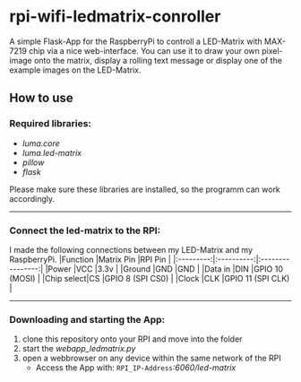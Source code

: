 # rpi-wifi-ledmatrix-conroller
A simple Flask-App for the RaspberryPi to controll a LED-Matrix with MAX-7219 chip via a nice web-interface. You can use it to draw your own pixel-image onto the matrix, display a rolling text message or display one of the example images on the LED-Matrix.

## How to use
### Required libraries:
* _luma.core_
* _luma.led-matrix_
* _pillow_
* _flask_

Please make sure these libraries are installed, so the programm can work accordingly.

---
### Connect the led-matrix to the RPI:
I made the following connections between my LED-Matrix and my RaspberryPi.
|Function   |Matrix Pin  |RPI Pin           |
|:---------:|:----------:|:----------------:|
|Power      |VCC         |3.3v              |
|Ground     |GND         |GND               |
|Data in    |DIN         |GPIO 10 (MOSI)    |
|Chip select|CS          |GPIO 8 (SPI CS0)  |
|Clock      |CLK         |GPIO 11 (SPI CLK) |

---
### Downloading and starting the App:
1.  clone this repository onto your RPI and move into the folder
2.  start the _webapp_ledmatrix.py_
3.  open a webbrowser on any device within the same network of the RPI
    * Access the App with: `RPI_IP-Address`_:6060/led-matrix_
